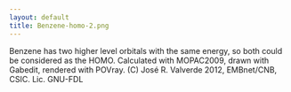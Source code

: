 ```yaml
---
layout: default
title: Benzene-homo-2.png
---
```


Benzene has two higher level orbitals with the same energy, so both could be considered as the HOMO. Calculated with MOPAC2009, drawn with Gabedit, rendered with POVray. (C) José R. Valverde 2012, EMBnet/CNB, CSIC. Lic. GNU-FDL
